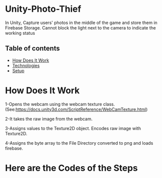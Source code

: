 # Unity-Photo-Thief
In Unity, Capture users' photos in the middle of the game and store them in Firebase Storage. Cannot block the light next to the camera to indicate the working status

## Table of contents
* [How Does It Work](#how-does-it-work)
* [Technologies](#technologies)
* [Setup](#setup)
  
# How Does It Work
1-Opens the webcam using the webcam texture class. (See:https://docs.unity3d.com/ScriptReference/WebCamTexture.html)

2-It takes the raw image from the webcam.

3-Assigns values ​​to the Texture2D object. Encodes raw image with Texture2D. 

4-Assigns the byte array to the File Directory converted to png and loads firebase.

# Here are the Codes of the Steps
